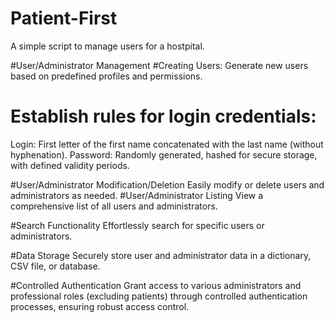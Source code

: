 # Patient-First
A simple script to manage users for a hostpital.

#User/Administrator Management
#Creating Users: Generate new users based on predefined profiles and permissions.

# Establish rules for login credentials:

Login: First letter of the first name concatenated with the last name (without hyphenation).
Password: Randomly generated, hashed for secure storage, with defined validity periods.

#User/Administrator Modification/Deletion
Easily modify or delete users and administrators as needed.
#User/Administrator Listing
View a comprehensive list of all users and administrators.

#Search Functionality
Effortlessly search for specific users or administrators.

#Data Storage
Securely store user and administrator data in a dictionary, CSV file, or database.

#Controlled Authentication
Grant access to various administrators and professional roles (excluding patients) through controlled authentication processes, ensuring robust access control.
